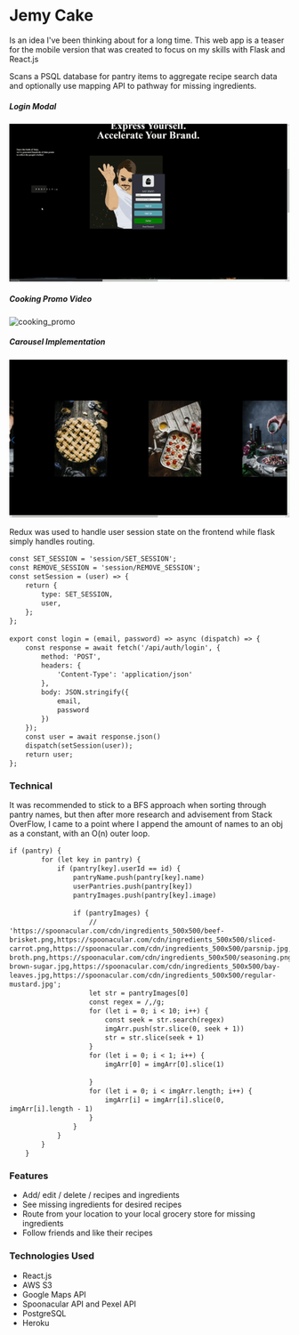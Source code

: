 # Jemy Cake
Is an idea I've been thinking about for a long time. This web app is a teaser for the mobile version that was created to focus on my skills with Flask and React.js


Scans a PSQL database for pantry items to aggregate recipe search data and optionally use mapping API to pathway for missing ingredients.


##### Login Modal
![login_modal](./docs/media/login.gif)

##### Cooking Promo Video
![cooking_promo](./docs/media/promo.gif)

##### Carousel Implementation
![carousel_imp](./docs/media/caro.gif)


Redux was used to handle user session state on the frontend while flask simply handles routing.
```
const SET_SESSION = 'session/SET_SESSION';
const REMOVE_SESSION = 'session/REMOVE_SESSION';
const setSession = (user) => {
    return {
        type: SET_SESSION,
        user,
    };
};

export const login = (email, password) => async (dispatch) => {
    const response = await fetch('/api/auth/login', {
        method: 'POST',
        headers: {
            'Content-Type': 'application/json'
        },
        body: JSON.stringify({
            email,
            password
        })
    });
    const user = await response.json()
    dispatch(setSession(user));
    return user;
};
```

### Technical
It was recommended to stick to a BFS approach when sorting through pantry names, but then after more research and advisement from Stack OverFlow, I came to a point where I append the amount of names to an obj as a constant, with an O(n) outer loop. 

```
if (pantry) {
        for (let key in pantry) {
            if (pantry[key].userId == id) {
                pantryName.push(pantry[key].name)
                userPantries.push(pantry[key])
                pantryImages.push(pantry[key].image)

                if (pantryImages) {
                    // 'https://spoonacular.com/cdn/ingredients_500x500/beef-brisket.png,https://spoonacular.com/cdn/ingredients_500x500/sliced-carrot.png,https://spoonacular.com/cdn/ingredients_500x500/parsnip.jpg,https://spoonacular.com/cdn/ingredients_500x500/None,https://spoonacular.com/cdn/ingredients_500x500/garlic.png,https://spoonacular.com/cdn/ingredients_500x500/guinness.png,https://spoonacular.com/cdn/ingredients_500x500/beef-broth.png,https://spoonacular.com/cdn/ingredients_500x500/seasoning.png,https://spoonacular.com/cdn/ingredients_500x500/light-brown-sugar.jpg,https://spoonacular.com/cdn/ingredients_500x500/bay-leaves.jpg,https://spoonacular.com/cdn/ingredients_500x500/regular-mustard.jpg';
                    let str = pantryImages[0]
                    const regex = /,/g;
                    for (let i = 0; i < 10; i++) {
                        const seek = str.search(regex)
                        imgArr.push(str.slice(0, seek + 1))
                        str = str.slice(seek + 1)
                    }
                    for (let i = 0; i < 1; i++) {
                        imgArr[0] = imgArr[0].slice(1)

                    }
                    for (let i = 0; i < imgArr.length; i++) {
                        imgArr[i] = imgArr[i].slice(0, imgArr[i].length - 1)
                    }
                }
            }
        }
    }
```
### Features
* Add/ edit / delete / recipes and ingredients
* See missing ingredients for desired recipes
* Route from your location to your local grocery store for missing ingredients
* Follow friends and like their recipes

### Technologies Used
* React.js
* AWS S3
* Google Maps API 
* Spoonacular API and Pexel API
* PostgreSQL
* Heroku
